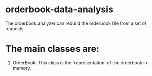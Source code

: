 # orderbook-data-analysis
The orderbook analyzer can rebuild the orderbook file from a set of requests.

# The main classes are:

1) OrderBook: This class is the 'representation' of the orderbook in memory.

